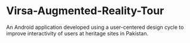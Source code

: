 # Virsa-Augmented-Reality-Tour
An Android application developed using a user-centered design cycle to improve interactivity of users at heritage sites in Pakistan.
